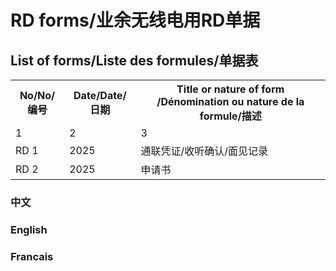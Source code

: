 ﻿# RD forms/业余无线电用RD单据

## List of forms/Liste des formules/单据表
<table>
  
<tr>
<th>No/No/编号</th>
<th>Date/Date/日期</th>
<th>Title or nature of form /Dénomination ou nature de la formule/描述</th></tr>

<tr><td>1</td><td>2</td>
<td>3</td>
</tr>

<tr><td>RD 1</td>
<td>2025</td><td>通联凭证/收听确认/面见记录</td></tr>
<tr><td>RD 2</td><td>2025</td>
<td>申请书</td>
</tr>
</table>

### 中文

### English

### Francais